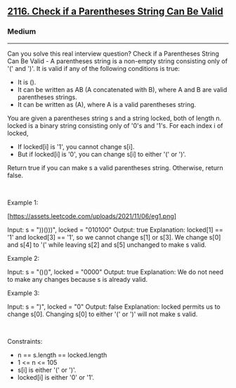 <h2><a href="https://leetcode.com/problems/check-if-a-parentheses-string-can-be-valid/">2116. Check if a Parentheses String Can Be Valid</a></h2><h3>Medium</h3><hr>Can you solve this real interview question? Check if a Parentheses String Can Be Valid - A parentheses string is a non-empty string consisting only of '(' and ')'. It is valid if any of the following conditions is true:

 * It is ().
 * It can be written as AB (A concatenated with B), where A and B are valid parentheses strings.
 * It can be written as (A), where A is a valid parentheses string.

You are given a parentheses string s and a string locked, both of length n. locked is a binary string consisting only of '0's and '1's. For each index i of locked,

 * If locked[i] is '1', you cannot change s[i].
 * But if locked[i] is '0', you can change s[i] to either '(' or ')'.

Return true if you can make s a valid parentheses string. Otherwise, return false.

 

Example 1:

[https://assets.leetcode.com/uploads/2021/11/06/eg1.png]


Input: s = "))()))", locked = "010100"
Output: true
Explanation: locked[1] == '1' and locked[3] == '1', so we cannot change s[1] or s[3].
We change s[0] and s[4] to '(' while leaving s[2] and s[5] unchanged to make s valid.

Example 2:


Input: s = "()()", locked = "0000"
Output: true
Explanation: We do not need to make any changes because s is already valid.


Example 3:


Input: s = ")", locked = "0"
Output: false
Explanation: locked permits us to change s[0]. 
Changing s[0] to either '(' or ')' will not make s valid.


 

Constraints:

 * n == s.length == locked.length
 * 1 <= n <= 105
 * s[i] is either '(' or ')'.
 * locked[i] is either '0' or '1'.